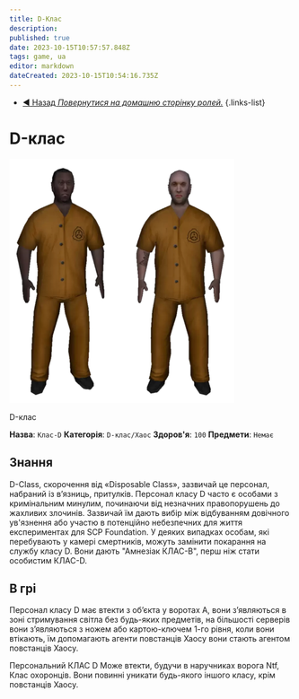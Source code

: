 ```yaml
---
title: D-Клас
description: 
published: true
date: 2023-10-15T10:57:57.848Z
tags: game, ua
editor: markdown
dateCreated: 2023-10-15T10:54:16.735Z
---
```


- [:arrow_backward: Назад *Повернутися на домашню сторінку ролей.*](/uk/game/jobs)
{.links-list}
# D-клас

![](/images/roles/classd.png)

D-клас

**Назва**: `Клас-D`
**Категорія**: `D-клас/Хаос`
**Здоров'я**: `100`
**Предмети**: `Немає`

## Знання

D-Class, скорочення від «Disposable Class», зазвичай це персонал, набраний із в’язниць, притулків. Персонал класу D часто є особами з кримінальним минулим, починаючи від незначних правопорушень до жахливих злочинів. Зазвичай їм дають вибір між відбуванням довічного ув'язнення або участю в потенційно небезпечних для життя експериментах для SCP Foundation. У деяких випадках особам, які перебувають у камері смертників, можуть замінити покарання на службу класу D. Вони дають "Амнезіак КЛАС-B", перш ніж стати особистим КЛАС-D.

## В грі

Персонал класу D має втекти з об’єкта у воротах A, вони з’являються в зоні стримування світла без будь-яких предметів, на більшості серверів вони з’являються з ножем або картою-ключем 1-го рівня, коли вони втікають, їм допомагають агенти повстанців Хаосу вони стають агентом повстанців Хаосу.

Персональний КЛАС D Може втекти, будучи в наручниках ворога Ntf, Клас охоронців. Вони повинні уникати будь-якого іншого класу, крім повстанців Хаосу.